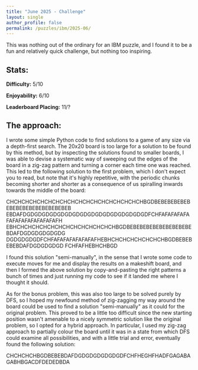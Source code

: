 ```yaml
---
title: "June 2025 - Challenge"
layout: single
author_profile: false
permalink: /puzzles/ibm/2025-06/
---
```


This was nothing out of the ordinary for an IBM puzzle, and I found it to be a fun and relatively quick challenge, but nothing too inspiring.

## Stats:

**Difficulty:** 5/10

**Enjoyability:** 6/10

**Leaderboard Placing:** 11/?

## The approach:

I wrote some simple Python code to find solutions to a game of any size via a depth-first search. The 20x20 board is too large for a solution to be found by this method, but by inspecting the solutions found to smaller boards, I was able to devise a systematic way of sweeping out the edges of the board in a zig-zag pattern and turning a corner each time one was reached. This led to the following solution to the first problem, which I don't expect you to read, but note that it's highly repetitive, with the periodic chunks becoming shorter and shorter as a consequence of us spiralling inwards towards the middle of the board:

CHCHCHCHCHCHCHCHCHCHCHCHCHCHCHCHCHCHBGDBEBEBEBEBEBEBEBEBEBEBEBEBEBEBEB
EBDAFDGDGDGDGDGDGDGDGDGDGDGDGDGDGDGDGDFCHFAFAFAFAFAFAFAFAFAFAFAFAFAFH
EBHCHCHCHCHCHCHCHCHCHCHCHCHCHBGDBEBEBEBEBEBEBEBEBEBEBDAFDGDGDGDGDGDG
DGDGDGDGDFCHFAFAFAFAFAFAFAFHEBHCHCHCHCHCHCHCHBGDBEBEBEBEBDAFDGDGDGDGD
FCHFAFHEBHCHBGD

I found this solution "semi-manually", in the sense that I wrote some code to execute moves for me and display the results on a makeshift board, and then I formed the above solution by copy-and-pasting the right patterns a bunch of times and just running my code to see if it landed me where I thought it should.

As for the bonus problem, this was also too large to be solved purely by DFS, so I hoped my newfound method of zig-zagging my way around the board could be used to find a solution "semi-manually" as it could for the original problem. This proved to be a little too difficult since the new starting position wasn't amenable to a nicely symmetric solution like the original problem, so I opted for a hybrid approach. In particular, I used my zig-zag approach to partially colour the board until it was in a state from which DFS could examine all possibilities, and with a little trial and error, eventually found the following solution:

CHCHCHCHBGDBEBEBDAFDGDGDGDGDGDGDFCHFHEGHFHADFGAGABAGABHBGACDFDEDEDBDA